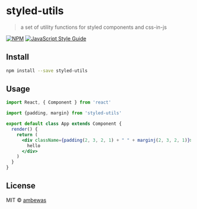 # styled-utils

> a set of utility functions for styled components and css-in-js

[![NPM](https://img.shields.io/npm/v/styled-utils.svg)](https://www.npmjs.com/package/styled-utils) [![JavaScript Style Guide](https://img.shields.io/badge/code_style-standard-brightgreen.svg)](https://standardjs.com)

## Install

```bash
npm install --save styled-utils
```

## Usage

```jsx
import React, { Component } from 'react'

import {padding, margin} from 'styled-utils'

export default class App extends Component {
  render() {
    return (
      <div className={padding(2, 3, 2, 1) + " " + marginj(2, 3, 2, 1)}>
        hello
      </div>
    )
  }
}


```

## License

MIT © [ambewas](https://github.com/ambewas)
